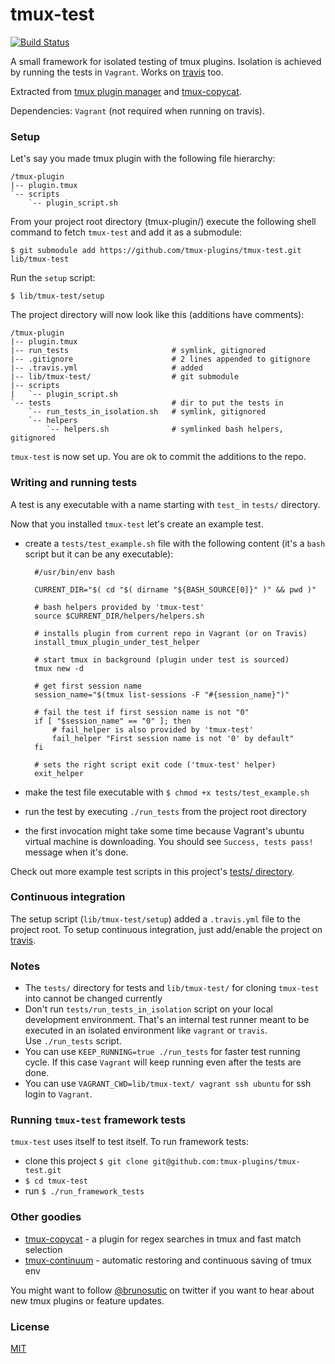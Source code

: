 # tmux-test

[![Build Status](https://travis-ci.org/tmux-plugins/tmux-test.png?branch=master)](https://travis-ci.org/tmux-plugins/tmux-test)

A small framework for isolated testing of tmux plugins. Isolation is achieved by
running the tests in `Vagrant`. Works on [travis](travis-ci.org) too.

Extracted from [tmux plugin manager](https://github.com/tmux-plugins/tpm) and
[tmux-copycat](https://github.com/tmux-plugins/tmux-copycat).

Dependencies: `Vagrant` (not required when running on travis).

### Setup

Let's say you made tmux plugin with the following file hierarchy:

```text
/tmux-plugin
|-- plugin.tmux
`-- scripts
    `-- plugin_script.sh
```

From your project root directory (tmux-plugin/) execute the following shell
command to fetch `tmux-test` and add it as a submodule:

    $ git submodule add https://github.com/tmux-plugins/tmux-test.git lib/tmux-test

Run the `setup` script:

    $ lib/tmux-test/setup

The project directory will now look like this (additions have comments):

```text
/tmux-plugin
|-- plugin.tmux
|-- run_tests                       # symlink, gitignored
|-- .gitignore                      # 2 lines appended to gitignore
|-- .travis.yml                     # added
|-- lib/tmux-test/                  # git submodule
|-- scripts
|   `-- plugin_script.sh
`-- tests                           # dir to put the tests in
    `-- run_tests_in_isolation.sh   # symlink, gitignored
    `-- helpers
        `-- helpers.sh              # symlinked bash helpers, gitignored
```

`tmux-test` is now set up. You are ok to commit the additions to the repo.

### Writing and running tests

A test is any executable with a name starting with `test_` in `tests/`
directory.

Now that you installed `tmux-test` let's create an example test.

- create a `tests/test_example.sh` file with the following content (it's a
  `bash` script but it can be any executable):

        #/usr/bin/env bash

        CURRENT_DIR="$( cd "$( dirname "${BASH_SOURCE[0]}" )" && pwd )"

        # bash helpers provided by 'tmux-test'
        source $CURRENT_DIR/helpers/helpers.sh

        # installs plugin from current repo in Vagrant (or on Travis)
        install_tmux_plugin_under_test_helper

        # start tmux in background (plugin under test is sourced)
        tmux new -d

        # get first session name
        session_name="$(tmux list-sessions -F "#{session_name}")"

        # fail the test if first session name is not "0"
        if [ "$session_name" == "0" ]; then
            # fail_helper is also provided by 'tmux-test'
            fail_helper "First session name is not '0' by default"
        fi

        # sets the right script exit code ('tmux-test' helper)
        exit_helper

- make the test file executable with `$ chmod +x tests/test_example.sh`
- run the test by executing `./run_tests` from the project root directory
- the first invocation might take some time because Vagrant's ubuntu virtual
  machine is downloading. You should see `Success, tests pass!` message when it's
  done.

Check out more example test scripts in this project's [tests/ directory](tests/).

### Continuous integration

The setup script (`lib/tmux-test/setup`) added a `.travis.yml` file to the
project root. To setup continuous integration, just add/enable the project on
[travis](travis-ci.org).

### Notes

- The `tests/` directory for tests and `lib/tmux-test/` for cloning `tmux-test`
  into cannot be changed currently
- Don't run `tests/run_tests_in_isolation` script on your local development
  environment. That's an internal test runner meant to be executed in an
  isolated environment like `vagrant` or `travis`.<br/>
  Use `./run_tests` script.
- You can use `KEEP_RUNNING=true ./run_tests` for faster test running cycle.
  If this case `Vagrant` will keep running even after the tests are done.
- You can use `VAGRANT_CWD=lib/tmux-text/ vagrant ssh ubuntu` for ssh login to
  `Vagrant`.

### Running `tmux-test` framework tests

`tmux-test` uses itself to test itself. To run framework tests:

- clone this project `$ git clone git@github.com:tmux-plugins/tmux-test.git`
- `$ cd tmux-test`
- run `$ ./run_framework_tests`

### Other goodies

- [tmux-copycat](https://github.com/tmux-plugins/tmux-copycat) - a plugin for
  regex searches in tmux and fast match selection
- [tmux-continuum](https://github.com/tmux-plugins/tmux-continuum) - automatic
  restoring and continuous saving of tmux env

You might want to follow [@brunosutic](https://twitter.com/brunosutic) on
twitter if you want to hear about new tmux plugins or feature updates.

### License

[MIT](LICENSE.md)
